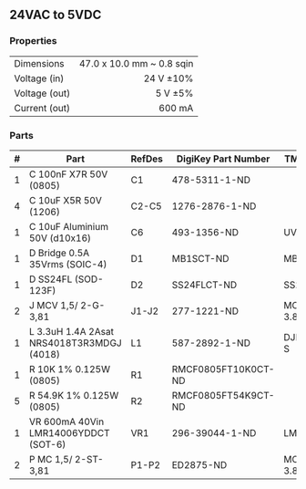 ## 24VAC to 5VDC ##


### Properties ###

|               |                           |
|---------------|--------------------------:|
| Dimensions    | 47.0 x 10.0 mm ~ 0.8 sqin |
| Voltage (in)  | 24 V ±10%                 |
| Voltage (out) | 5 V ±5%                   |
| Current (out) | 600 mA                    |


### Parts ###

|  # | Part                                      | RefDes  | DigiKey Part Number | TME Part Number |
|---:|-------------------------------------------|---------|---------------------|-----------------|
|  1 | C 100nF X7R 50V (0805)                    | C1      | 478-5311-1-ND       |                 |
|  4 | C 10uF X5R 50V (1206)                     | C2-C5   | 1276-2876-1-ND      |                 |
|  1 | C 10uF Aluminium 50V (d10x16)             | C6      | 493-1356-ND         | UVZ1J221MPD     |
|  1 | D Bridge 0.5A 35Vrms (SOIC-4)             | D1      | MB1SCT-ND           | MB1S-LGE        |
|  1 | D SS24FL (SOD-123F)                       | D2      | SS24FLCT-ND         | SS24FL-ONS      |
|  2 | J MCV 1,5/ 2-G-3,81                       | J1-J2   | 277-1221-ND         | MCV1.5/2-G-3.81 |
|  1 | L 3.3uH 1.4A 2Asat NRS4018T3R3MDGJ (4018) | L1      | 587-2892-1-ND       | DJNR4018-3R3-S  |
|  1 | R 10K 1% 0.125W (0805)                    | R1      | RMCF0805FT10K0CT-ND |                 |
|  5 | R 54.9K 1% 0.125W (0805)                  | R2      | RMCF0805FT54K9CT-ND |                 |
|  1 | VR 600mA 40Vin LMR14006YDDCT (SOT-6)      | VR1     | 296-39044-1-ND      | LMR14006YDDCT   |
|  2 | P MC 1,5/ 2-ST-3,81                       | P1-P2   | ED2875-ND           | MC1.5/2-ST-3.81 |
